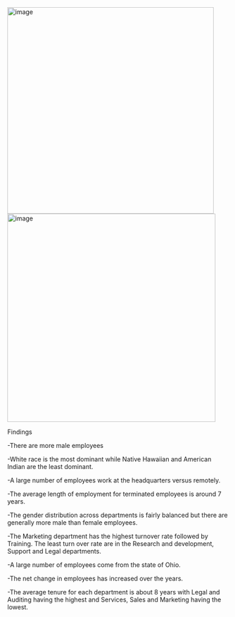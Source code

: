 <img width="469" alt="image" src="https://github.com/Shaili773/Hr_Analyitcs_Report/assets/71250299/96fa1435-68b1-483b-b675-a84b2ca25555">
<img width="473" alt="image" src="https://github.com/Shaili773/Hr_Analyitcs_Report/assets/71250299/83226613-c1b6-4fef-a35d-69933ac5a1a1">


Findings 

-There are more male employees

-White race is the most dominant while Native Hawaiian and American Indian are the least dominant.

-A large number of employees work at the headquarters versus remotely.

-The average length of employment for terminated employees is around 7 years.

-The gender distribution across departments is fairly balanced but there are generally more male than female employees.

-The Marketing department has the highest turnover rate followed by Training. The least turn over rate are in the Research and development, Support and Legal departments.

-A large number of employees come from the state of Ohio.

-The net change in employees has increased over the years.

-The average tenure for each department is about 8 years with Legal and Auditing having the highest and Services, Sales and Marketing having the lowest.
